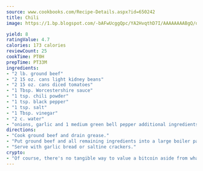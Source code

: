 ```yaml
---
source: www.cookbooks.com/Recipe-Details.aspx?id=650242
title: Chili
image: https://1.bp.blogspot.com/-bAFwUcggQpc/YA2HvqthD7I/AAAAAAAABgQ/dGGityjUeSk5WIgvhJroHVt7XYoXF2qygCLcBGAsYHQ/s320/10.png

yield: 8
ratingValue: 4.7
calories: 173 calories
reviewCount: 25
cookTime: PT0H
prepTime: PT33M
ingredients:
- "2 lb. ground beef"
- "2 15 oz. cans light kidney beans"
- "2 15 oz. cans diced tomatoes"
- "1 Tbsp. Worcestershire sauce"
- "1 tsp. chili powder"
- "1 tsp. black pepper"
- "1 tsp. salt"
- "1 Tbsp. vinegar"
- "2 c. water"
- "onions, garlic and 1 medium green bell pepper additional ingredients according to individual taste"
directions:
- "Cook ground beef and drain grease."
- "Put ground beef and all remaining ingredients into a large boiler pan. Cook for 3 hours on medium heat until the texture becomes thick and ground beef is coated with the tomato base."
- "Serve with garlic bread or saltine crackers."
crypto:
- "Of course, there's no tangible way to value a bitcoin aside from what someone else believes it is worth."
---
```

